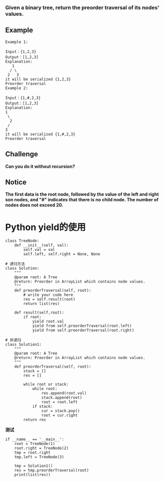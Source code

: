### Given a binary tree, return the preorder traversal of its nodes' values.
## Example
```
Example 1:

Input：{1,2,3}
Output：[1,2,3]
Explanation:
   1
  / \
 2   3
it will be serialized {1,2,3}
Preorder traversal
Example 2:

Input：{1,#,2,3}
Output：[1,2,3]
Explanation:
1
 \
  2
 /
3
it will be serialized {1,#,2,3}
Preorder traversal
```
## Challenge
**Can you do it without recursion?**

## Notice
**The first data is the root node, followed by the value of the left and right son nodes, and "#" indicates that there is no child node.
The number of nodes does not exceed 20.**

# Python    yield的使用
```
class TreeNode:
    def __init__(self, val):
        self.val = val
        self.left, self.right = None, None
```
```
# 递归方法
class Solution:
    """
    @param root: A Tree
    @return: Preorder in ArrayList which contains node values.
    """
    def preorderTraversal(self, root):
        # write your code here
        res = self.result(root)
        return list(res)

    def result(self,root):
        if root:
            yield root.val
            yield from self.preorderTraversal(root.left)
            yield from self.preorderTraversal(root.right)

# 非递归
class Solution1:
    """
    @param root: A Tree
    @return: Preorder in ArrayList which contains node values.
    """
    def preorderTraversal(self, root):
        stack = []
        res = []
        
        while root or stack:
            while root:
                res.append(root.val)
                stack.append(root)
                root = root.left
            if stack:
                cur = stack.pop()
                root = cur.right
        return res
```
**测试**
```
if __name__ == '__main__':
    root = TreeNode(1)
    root.right = TreeNode(2)
    tmp = root.right
    tmp.left = TreeNode(3)

    tmp = Solution1()
    res = tmp.preorderTraversal(root)
    print(list(res))
```
